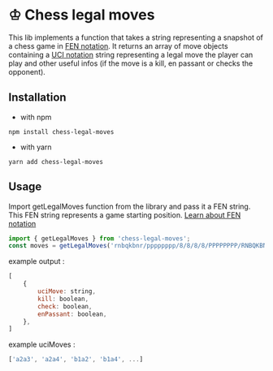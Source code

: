 # ♔ Chess legal moves

This lib implements a function that takes a string representing a snapshot of a chess game in [FEN notation](https://en.wikipedia.org/wiki/Forsyth%E2%80%93Edwards_Notation).
It returns an array of move objects containing a [UCI notation](https://en.wikipedia.org/wiki/Universal_Chess_Interface) string representing a legal move the player can play and other useful infos (if the move is a kill, en passant or checks the opponent).

## Installation
- with npm
```shell
npm install chess-legal-moves
```
- with yarn
```shell
yarn add chess-legal-moves
```

## Usage
Import getLegalMoves function from the library and pass it a FEN string.
This FEN string represents a game starting position. [Learn about FEN notation](https://en.wikipedia.org/wiki/Forsyth%E2%80%93Edwards_Notation)
```js
import { getLegalMoves } from 'chess-legal-moves';
const moves = getLegalMoves('rnbqkbnr/pppppppp/8/8/8/8/PPPPPPPP/RNBQKBNR w KQkq - 0 1')
```

example output :
```js
[
    {
        uciMove: string,
        kill: boolean,
        check: boolean,
        enPassant: boolean,
    },
]
```

example uciMoves :
```js
['a2a3', 'a2a4', 'b1a2', 'b1a4', ...]
```
